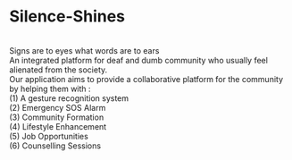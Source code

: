 # Silence-Shines
<br>
Signs are to eyes what words are to ears
<br>
An integrated platform for deaf and dumb community who usually feel alienated from the society.
<br>
Our application aims to provide a collaborative platform for the community by helping them with : 
<br>
(1) A gesture recognition system
<br>
(2) Emergency SOS Alarm
<br>
(3) Community Formation
<br>
(4) Lifestyle Enhancement
<br>
(5) Job Opportunities
<br>
(6) Counselling Sessions
